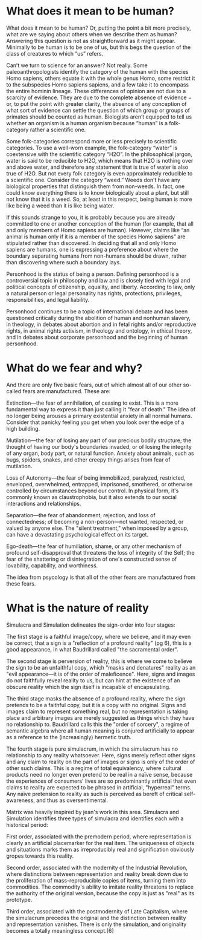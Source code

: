 # What does it mean to be human?
What does it mean to be human? Or, putting the point a bit more precisely, what are we saying about others when we describe them as human? Answering this question is not as straightforward as it might appear. Minimally to be human is to be one of us, but this begs the question of the class of creatures to which “us” refers.

Can’t we turn to science for an answer? Not really. Some paleoanthropologists identify the category of the human with the species Homo sapiens, others equate it with the whole genus Homo, some restrict it to the subspecies Homo sapiens sapiens, and a few take it to encompass the entire hominin lineage. These differences of opinion are not due to a scarcity of evidence. They are due to the complete absence of evidence − or, to put the point with greater clarity, the absence of any conception of what sort of evidence can settle the question of which group or groups of primates should be counted as human. Biologists aren’t equipped to tell us whether an organism is a human organism because “human” is a folk-category rather a scientific one. 

Some folk-categories correspond more or less precisely to scientific categories. To use a well-worn example, the folk-category “water” is coextensive with the scientific category “H2O”. In the philosophical jargon, water is said to be reducible to H2O, which means that H2O is nothing over and above water, and therefore any statement that is true of water is also true of H2O. But not every folk category is even approximately reducible to a scientific one. Consider the category “weed.” Weeds don’t have any biological properties that distinguish them from non-weeds. In fact, one could know everything there is to know biologically about a plant, but still not know that it is a weed. So, at least in this respect, being human is more like being a weed than it is like being water.  

If this sounds strange to you, it is probably because you are already committed to one or another conception of the human (for example, that all and only members of Homo sapiens are human). However, claims like “an animal is human only if it is a member of the species Homo sapiens” are stipulated rather than discovered. In deciding that all and only Homo sapiens are humans, one is expressing a preference about where the boundary separating humans from non-humans should be drawn, rather than discovering where such a boundary lays.  

Personhood is the status of being a person. Defining personhood is a controversial topic in philosophy and law and is closely tied with legal and political concepts of citizenship, equality, and liberty. According to law, only a natural person or legal personality has rights, protections, privileges, responsibilities, and legal liability.

Personhood continues to be a topic of international debate and has been questioned critically during the abolition of human and nonhuman slavery, in theology, in debates about abortion and in fetal rights and/or reproductive rights, in animal rights activism, in theology and ontology, in ethical theory, and in debates about corporate personhood and the beginning of human personhood.
# What do we fear and why?
And there are only five basic fears, out of which almost all of our other so-called fears are manufactured. These are:

   Extinction—the fear of annihilation, of ceasing to exist. This is a more fundamental way to express it than just calling it "fear of death." The idea of no longer being arouses a primary existential anxiety in all normal humans. Consider that panicky feeling you get when you look over the edge of a high building.
   
   
   Mutilation—the fear of losing any part of our precious bodily structure; the thought of having our body's boundaries invaded, or of losing the integrity of any organ, body part, or natural function. Anxiety about animals, such as bugs, spiders, snakes, and other creepy things arises from fear of mutilation.
    
    
   Loss of Autonomy—the fear of being immobilized, paralyzed, restricted, enveloped, overwhelmed, entrapped, imprisoned, smothered, or otherwise controlled by circumstances beyond our control. In physical form, it's commonly known as claustrophobia, but it also extends to our social interactions and relationships.
    
    
   Separation—the fear of abandonment, rejection, and loss of connectedness; of becoming a non-person—not wanted, respected, or valued by anyone else. The "silent treatment," when imposed by a group, can have a devastating psychological effect on its target.
    
    
   Ego-death—the fear of humiliation, shame, or any other mechanism of profound self-disapproval that threatens the loss of integrity of the Self; the fear of the shattering or disintegration of one's constructed sense of lovability, capability, and worthiness.

The idea from psycology is that all of the other fears are manufactured from these fears.
# What is the nature of reality
Simulacra and Simulation delineates the sign-order into four stages:

   The first stage is a faithful image/copy, where we believe, and it may even be correct, that a sign is a "reflection of a profound reality" (pg 6), this is a good appearance, in what Baudrillard called "the sacramental order".
   
   
   The second stage is perversion of reality, this is where we come to believe the sign to be an unfaithful copy, which "masks and denatures" reality as an "evil appearance—it is of the order of maleficence". Here, signs and images do not faithfully reveal reality to us, but can hint at the existence of an obscure reality which the sign itself is incapable of encapsulating.
   
   
   The third stage masks the absence of a profound reality, where the sign pretends to be a faithful copy, but it is a copy with no original. Signs and images claim to represent something real, but no representation is taking place and arbitrary images are merely suggested as things which they have no relationship to. Baudrillard calls this the "order of sorcery", a regime of semantic algebra where all human meaning is conjured artificially to appear as a reference to the (increasingly) hermetic truth.
   
   
   The fourth stage is pure simulacrum, in which the simulacrum has no relationship to any reality whatsoever. Here, signs merely reflect other signs and any claim to reality on the part of images or signs is only of the order of other such claims. This is a regime of total equivalency, where cultural products need no longer even pretend to be real in a naïve sense, because the experiences of consumers' lives are so predominantly artificial that even claims to reality are expected to be phrased in artificial, "hyperreal" terms. Any naïve pretension to reality as such is perceived as bereft of critical self-awareness, and thus as oversentimental.

Matrix was heavily inspired by jean's work in this area.
Simulacra and Simulation identifies three types of simulacra and identifies each with a historical period:

  
  First order, associated with the premodern period, where representation is clearly an artificial placemarker for the real item. The uniqueness of objects and situations marks them as irreproducibly real and signification obviously gropes towards this reality.
  
  Second order, associated with the modernity of the Industrial Revolution, where distinctions between representation and reality break down due to the proliferation of mass-reproducible copies of items, turning them into commodities. The commodity's ability to imitate reality threatens to replace the authority of the original version, because the copy is just as "real" as its prototype.
  
  Third order, associated with the postmodernity of Late Capitalism, where the simulacrum precedes the original and the distinction between reality and representation vanishes. There is only the simulation, and originality becomes a totally meaningless concept.[6]
